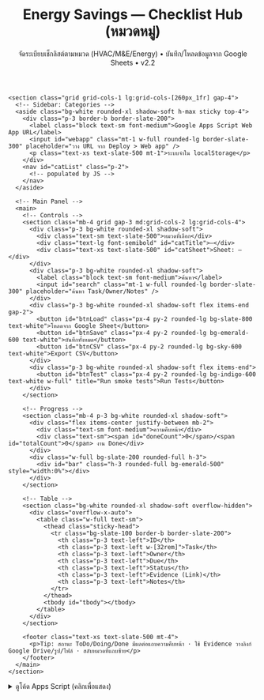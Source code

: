 <!doctype html>
<html lang="th">
<head>
  <meta charset="utf-8" />
  <meta name="viewport" content="width=device-width, initial-scale=1" />
  <title>Energy Savings — Checklist Hub (หมวดหมู่) · v2.2</title>
  <script src="https://cdn.tailwindcss.com"></script>
  <style>
    .shadow-soft{box-shadow:0 6px 20px rgba(0,0,0,.12)}
    .row-hover:hover{background:#0b122005}
    .sticky-head th{position:sticky;top:0;background:#fff}
    .toast{position:fixed;right:1rem;bottom:1rem;padding:.75rem 1rem;border-radius:.75rem;z-index:50}
    .active-cat{background:#0f172a;color:#e2e8f0}
    pre.code{background:#0b1220; color:#e2e8f0; padding:1rem; border-radius:.75rem; overflow:auto}
    details>summary{cursor:pointer}
  </style>
</head>
<body class="bg-slate-50 text-slate-800">
  <div class="max-w-7xl mx-auto p-4 md:p-8">
    <header class="mb-6">
      <h1 class="text-2xl md:text-3xl font-semibold">Energy Savings — Checklist Hub (หมวดหมู่)</h1>
      <p class="text-slate-600">จัดระเบียบเช็กลิสต์ตามหมวด (HVAC/M&E/Energy) • บันทึก/โหลดข้อมูลจาก Google Sheets • v2.2</p>
    </header>

    <section class="grid grid-cols-1 lg:grid-cols-[260px_1fr] gap-4">
      <!-- Sidebar: Categories -->
      <aside class="bg-white rounded-xl shadow-soft h-max sticky top-4">
        <div class="p-3 border-b border-slate-200">
          <label class="block text-sm font-medium">Google Apps Script Web App URL</label>
          <input id="webapp" class="mt-1 w-full rounded-lg border-slate-300" placeholder="วาง URL จาก Deploy > Web app" />
          <p class="text-xs text-slate-500 mt-1">ระบบจำใน localStorage</p>
        </div>
        <nav id="catList" class="p-2">
          <!-- populated by JS -->
        </nav>
      </aside>

      <!-- Main Panel -->
      <main>
        <!-- Controls -->
        <section class="mb-4 grid gap-3 md:grid-cols-2 lg:grid-cols-4">
          <div class="p-3 bg-white rounded-xl shadow-soft">
            <div class="text-sm text-slate-500">หมวดที่เลือก</div>
            <div class="text-lg font-semibold" id="catTitle">—</div>
            <div class="text-xs text-slate-500" id="catSheet">Sheet: —</div>
          </div>
          <div class="p-3 bg-white rounded-xl shadow-soft">
            <label class="block text-sm font-medium">ค้นหา</label>
            <input id="search" class="mt-1 w-full rounded-lg border-slate-300" placeholder="ค้นหา Task/Owner/Notes" />
          </div>
          <div class="p-3 bg-white rounded-xl shadow-soft flex items-end gap-2">
            <button id="btnLoad" class="px-4 py-2 rounded-lg bg-slate-800 text-white">โหลดจาก Google Sheet</button>
            <button id="btnSave" class="px-4 py-2 rounded-lg bg-emerald-600 text-white">บันทึกทั้งหมด</button>
            <button id="btnCSV" class="px-4 py-2 rounded-lg bg-sky-600 text-white">Export CSV</button>
          </div>
          <div class="p-3 bg-white rounded-xl shadow-soft flex items-end">
            <button id="btnTest" class="px-4 py-2 rounded-lg bg-indigo-600 text-white w-full" title="Run smoke tests">Run Tests</button>
          </div>
        </section>

        <!-- Progress -->
        <section class="mb-4 p-3 bg-white rounded-xl shadow-soft">
          <div class="flex items-center justify-between mb-2">
            <div class="text-sm font-medium">ความคืบหน้า</div>
            <div class="text-sm"><span id="doneCount">0</span>/<span id="totalCount">0</span> งาน Done</div>
          </div>
          <div class="w-full bg-slate-200 rounded-full h-3">
            <div id="bar" class="h-3 rounded-full bg-emerald-500" style="width:0%"></div>
          </div>
        </section>

        <!-- Table -->
        <section class="bg-white rounded-xl shadow-soft overflow-hidden">
          <div class="overflow-x-auto">
            <table class="w-full text-sm">
              <thead class="sticky-head">
                <tr class="bg-slate-100 border-b border-slate-200">
                  <th class="p-3 text-left">ID</th>
                  <th class="p-3 text-left w-[32rem]">Task</th>
                  <th class="p-3 text-left">Owner</th>
                  <th class="p-3 text-left">Due</th>
                  <th class="p-3 text-left">Status</th>
                  <th class="p-3 text-left">Evidence (Link)</th>
                  <th class="p-3 text-left">Notes</th>
                </tr>
              </thead>
              <tbody id="tbody"></tbody>
            </table>
          </div>
        </section>

        <footer class="text-xs text-slate-500 mt-4">
          <p>Tip: สถานะ ToDo/Doing/Done มีผลต่อแถบความคืบหน้า · ใช้ Evidence วางลิงก์ Google Drive/รูป/ไฟล์ · สลับหมวดที่แถบซ้าย</p>
        </footer>
      </main>
    </section>
  </div>

  <div id="toast" class="toast bg-slate-900 text-white hidden"></div>

  <script>
  // ====== Config & Constants ======
  const DEFAULT_STATUS = ["ToDo", "Doing", "Done"]; // ต้องตรงกับ Apps Script

  // ====== Helper: Date parsing/formatting ======
  function pad2(n){ return String(n).padStart(2,'0'); }
  function toDateInputValue(v){
    if(!v) return '';
    // If already in YYYY-MM-DD
    if(typeof v === 'string' && /^\d{4}-\d{2}-\d{2}$/.test(v)) return v;
    // Google returns ISO when JSON.stringify(Date)
    if(typeof v === 'string' && /^\d{4}-\d{2}-\d{2}T/.test(v)) return v.slice(0,10);
    // dd/mm/yyyy
    if(typeof v === 'string' && /^(\d{1,2})\/(\d{1,2})\/(\d{4})$/.test(v)){
      const [_,d,m,y] = v.match(/(\d{1,2})\/(\d{1,2})\/(\d{4})/);
      return `${y}-${pad2(m)}-${pad2(d)}`;
    }
    // Serial number from Sheets (rare if we stringify dates, but handle anyway)
    if(typeof v === 'number'){
      const epoch = new Date(Date.UTC(1899,11,30));
      const dt = new Date(epoch.getTime()+v*86400000);
      return `${dt.getUTCFullYear()}-${pad2(dt.getUTCMonth()+1)}-${pad2(dt.getUTCDate())}`;
    }
    // Date object
    if(v instanceof Date) {
      const y=v.getFullYear(), m=pad2(v.getMonth()+1), d=pad2(v.getDate());
      return `${y}-${m}-${d}`;
    }
    return '';
  }

  // ====== Category & Task Definitions ======
  const TASKS_SITE = [
    {id:"S01", text:"บิลค่าไฟ 12–24 เดือนล่าสุด (kWh, kW, Ft, PF, Total)"},
    {id:"S02", text:"โหลดโปรไฟล์ 15-min (3–12 เดือน ครอบคลุมช่วง peak) หรืออย่างน้อย AM/PM curve"},
    {id:"S03", text:"ประเภทอัตราไฟ/สัญญา TOU/DED + Peak hours"},
    {id:"S04", text:"PF และค่าปรับ (ค่าปรับ/ส่วนลด PF)"},
    {id:"S05", text:"อุณหภูมิภายนอก (CDD/HDD) สำหรับโครงการที่ HVAC เด่น"},
    {id:"S06", text:"แผนผังไฟ/Single Line และจุดวัดสำคัญ"},
    {id:"S07", text:"รายการอุปกรณ์หลัก (Chiller, AHU, Pump, Compressor, Boiler, Lighting, Motors) + ปี/ยี่ห้อ/การควบคุม"},
    {id:"S08", text:"ชั่วโมงเดินเครื่องจริง ต่อวัน/สัปดาห์ (ไม่ใช่ตามคู่มือ)"},
    {id:"S09", text:"Setpoint/Control Logic ปัจจุบัน (เช่น Chilled water, Static pressure, VFD min/max)"},
    {id:"S10", text:"ปัญหาหน้างาน: จุดอั้น, Hot/Cold complaints, Maintenance backlog"},
    {id:"S11", text:"วัฒนธรรมการใช้งาน: เปิด–ปิดก่อน/หลังเวลางาน, Override บ่อยไหม"},
    {id:"S12", text:"ข้อจำกัดงานติดตั้ง: พื้นที่/การหยุดการผลิต/เสียง/ฝุ่น/ความปลอดภัย"},
    {id:"S13", text:"มาตรฐาน/ข้อกำหนด (ESG/KPI ฝ่ายบริหาร, BMS policy)"},
    {id:"S14", text:"ต้นทุนพลังงานอื่น (น้ำ, ไอน้ำ, NG/ดีเซล) หากเกี่ยวข้อง"},
    {id:"S15", text:"โอกาส ECM ด่วน (Quick wins): setpoint tune, schedule, VFD min, AHU coil clean"},
    {id:"S16", text:"ECM หลัก 2–3 ทางเลือก (Good/Better/Best) พร้อมช่วง CapEx/ผลประหยัด"},
    {id:"S17", text:"Assumptions/Exclusions—เขียนชัด เพื่อเทียบ bid ได้แฟร์"},
    {id:"S18", text:"Baseline model: เลือก IPMVP Option (A/B/C/D), ตัวแปรอิสระ (Temp/Prod)"},
    {id:"S19", text:"คุณภาพข้อมูล: R², CV(RMSE) เบื้องต้นถ้าทำ regression"},
    {id:"S20", text:"M&V Plan One-Pager: boundary, จุดวัด, ความถี่, routine/non-routine adj."},
    {id:"S21", text:"Risk register: ผลกระทบ×โอกาสเกิด + mitigation"},
    {id:"S22", text:"TCO 5 ปี: CapEx + OpEx − Savings + Risk (Downtime×฿/hr)"},
    {id:"S23", text:"Sensitivity: ค่าไฟ +5/10/15% ส่งผล Payback อย่างไร"},
    {id:"S24", text:"Comparison Matrix (Bid Equalization): ทำตารางเปรียบเทียบทุกเจ้าให้เทียบได้จริง"},
    {id:"S25", text:"Executive Summary 1 หน้า: Why change/now/us + KPI | ROI ≥X% | Payback ≤Y mo"},
    {id:"S26", text:"MAP 30 วัน (Mutual Action Plan): ขั้นสรุปจนออก PO"},
    {id:"S27", text:"เอกสารแนบ: รูป, บิล, SLD, Log บำรุงรักษา, Data export links"},
    {id:"S28", text:"เจ้าของงาน (Owner) ต่อฟิลด์: ตั้งคนรับผิดชอบและกำหนดวันครบกำหนด"},
    {id:"S29", text:"สถานะ–หลักฐาน: ลิงก์ Google Drive/รูป/ไฟล์แนบ สำหรับ audit trail"},
    {id:"S30", text:"สรุป PoC (ถ้าจำเป็น): ขอบเขต, ระยะเวลา, เกณฑ์ผ่าน–ไม่ผ่าน"}
  ];

  // Domain Checklists (ย่อ 8–12 จุดต่อหมวด)
  const TASKS_CHILLER = [
    {id:"C01", text:"ระบุชนิด (Centrifugal/Screw/Absorption) + ปี/รุ่น/ขนาด"},
    {id:"C02", text:"COP/kWTR ปัจจุบัน @ ภาระ 100/75/50%"},
    {id:"C03", text:"Chilled Water Supply/Return Setpoint + ΔT"},
    {id:"C04", text:"Condenser Water Temp & Approach (CW in/out, ambient/WB)"},
    {id:"C05", text:"คอมเพรสเซอร์/ปั๊มน้ำ/VFD มี/ไม่มี และ min/max speed"},
    {id:"C06", text:"Sequencing/Auto staging/Anti‑short cycling logic"},
    {id:"C07", text:"คุณภาพน้ำ/ตะกรัน/สเกล/บำรุงรักษาล่าสุด"},
    {id:"C08", text:"Energy Saving Ideas: reset CHWS, tower WB reset, VFD tuning"}
  ];
  const TASKS_PUMP = [
    {id:"P01", text:"ชนิดปั๊ม + BEP + duty/standby"},
    {id:"P02", text:"Throttling/Bypass อยู่ตรงไหนบ้าง (สูญเสีย)"},
    {id:"P03", text:"VFD/Soft‑starter + min/max freq"},
    {id:"P04", text:"Differential pressure setpoint + sensor location"},
    {id:"P05", text:"Balance/commissioning ล่าสุด"},
    {id:"P06", text:"Energy Ideas: DP reset, parallel control, impeller trim"}
  ];
  const TASKS_MOTOR = [
    {id:"M01", text:"Nameplate: kW, V, A, PF, Eff (IE2/IE3/IE4)"},
    {id:"M02", text:"โหลดเฉลี่ย (%) และ Running hours"},
    {id:"M03", text:"Power quality: THDi/THDv, อุณหภูมิเบื้องต้น"},
    {id:"M04", text:"VFD suitability/เดิมติด VFD หรือไม่"},
    {id:"M05", text:"Energy Ideas: High‑eff motor, VFD, soft‑start scheduling"}
  ];
  const TASKS_HEATPUMP = [
    {id:"H01", text:"ชนิด (Air/Water source) + Capacity"},
    {id:"H02", text:"Hot water setpoint + COP/SCOP"},
    {id:"H03", text:"Integration กับระบบน้ำร้อน/ย้อนน้ำกลับ"},
    {id:"H04", text:"Idea: heat recovery จากชิลเลอร์/คอนเดนซิ่ง"}
  ];
  const TASKS_AC = [
    {id:"A01", text:"ชนิด (DX/VRF/AHU+FCU) + ขนาด/ปี"},
    {id:"A02", text:"Thermostat/Setpoint/Deadband + Schedule"},
    {id:"A03", text:"Ventilation/OA rate + CO₂ control"},
    {id:"A04", text:"Idea: VAV/VSD fan, economizer/CO₂‑based control"}
  ];
  const TASKS_CT = [
    {id:"T01", text:"CW fan VFD + Basin level + Drift/bleed"},
    {id:"T02", text:"Approach/WB reset"},
    {id:"T03", text:"Idea: fan VFD tuning, fill/driver efficiency"}
  ];
  const TASKS_PV = [
    {id:"PV1", text:"Installed DC (kWp) / AC (kW) + DC/AC ratio"},
    {id:"PV2", text:"Inverter รุ่น/ประสิทธิภาพ/MPPT count"},
    {id:"PV3", text:"PR/Specific yield (kWh/kWp/yr)"},
    {id:"PV4", text:"Shading/Soiling/IV curve test plan"},
    {id:"PV5", text:"Idea: string re‑group, cleaning schedule, clipping mgmt"}
  ];
  const TASKS_BESS = [
    {id:"B1", text:"Rated kW/kWh, DoD, Cycle life"},
    {id:"B2", text:"EMS objectives: peak‑shave, TOU arbitrage, backup"},
    {id:"B3", text:"Safety: NFPA/IEC, room ventilation, isolation"},
    {id:"B4", text:"Idea: tariff‑aware scheduling, PV‑coupled charging"}
  ];
  const TASKS_ME_ELEC = [
    {id:"E1", text:"SLD update + Main meter list"},
    {id:"E2", text:"PF correction: capacitor health, detuning"},
    {id:"E3", text:"Harmonics: THDv/THDi จุดวิกฤต"},
    {id:"E4", text:"Idea: demand control, VT schedules, sensor QA"}
  ];
  const TASKS_ME_PIPING = [
    {id:"PP1", text:"Steam/Compressed Air leak survey"},
    {id:"PP2", text:"Pressure setpoint & drop across network"},
    {id:"PP3", text:"Heat recovery/Insulation audit"},
    {id:"PP4", text:"Idea: no‑load control, leak bounty, VSD compressor"}
  ];

  const CATEGORIES = [
    {id:'site',    name:'Site Checklist (30 จุด)',              sheet:'00_Site_Checklist_30', tasks:TASKS_SITE},
    {id:'chiller', name:'HVAC — Chiller',                        sheet:'HVAC_Chiller',        tasks:TASKS_CHILLER},
    {id:'pump',    name:'HVAC — Pump',                           sheet:'HVAC_Pump',           tasks:TASKS_PUMP},
    {id:'motor',   name:'Electrical — Motor',                    sheet:'ELEC_Motor',          tasks:TASKS_MOTOR},
    {id:'heatpump',name:'HVAC — Heat Pump',                      sheet:'HVAC_HeatPump',       tasks:TASKS_HEATPUMP},
    {id:'ac',      name:'HVAC — Air Conditioning',               sheet:'HVAC_AC',             tasks:TASKS_AC},
    {id:'ct',      name:'HVAC — Cooling Tower',                  sheet:'HVAC_CoolingTower',   tasks:TASKS_CT},
    {id:'pv',      name:'Energy — Solar PV',                     sheet:'ENE_SolarPV',         tasks:TASKS_PV},
    {id:'bess',    name:'Energy — BESS (Battery Storage)',       sheet:'ENE_BESS',            tasks:TASKS_BESS},
    {id:'mee',     name:'M&E — Electrical & Controls',           sheet:'ME_Electrical',       tasks:TASKS_ME_ELEC},
    {id:'mep',     name:'M&E — Piping/Steam/Compressed Air',     sheet:'ME_Piping',           tasks:TASKS_ME_PIPING}
  ];

  // ====== DOM refs ======
  const $ = sel => document.querySelector(sel);
  const tbody = $("#tbody");
  const totalCountEl = $("#totalCount");
  const doneCountEl = $("#doneCount");
  const bar = $("#bar");
  const toast = $("#toast");
  const urlInput = $("#webapp");
  const catList = $("#catList");
  const catTitle = $("#catTitle");
  const catSheet = $("#catSheet");
  const btnSave = $("#btnSave");

  // ====== State ======
  let CURRENT = null;              // current category object
  const STATE = {};                // sheetName -> array of records

  // Restore WebApp URL
  urlInput.value = localStorage.getItem("WEB_APP_URL") || "";
  urlInput.addEventListener("change", ()=>{ localStorage.setItem("WEB_APP_URL", urlInput.value.trim()); pingToast("บันทึก URL แล้ว ✓"); });

  function pingToast(msg, ok=true){
    toast.textContent = msg; toast.classList.remove("hidden");
    toast.style.background = ok?"#16a34a":"#b91c1c"; setTimeout(()=>toast.classList.add("hidden"), 2500);
  }

  // ====== Renderers ======
  function renderSidebar(){
    catList.innerHTML = CATEGORIES.map(c=>`<button data-id="${c.id}" class="w-full text-left px-3 py-2 rounded-lg mb-1 hover:bg-slate-100">${c.name}</button>`).join("");
    catList.addEventListener('click', e=>{
      const btn = e.target.closest('button[data-id]'); if(!btn) return;
      const cat = CATEGORIES.find(x=>x.id===btn.dataset.id);
      switchCategory(cat);
      [...catList.querySelectorAll('button')].forEach(b=>b.classList.remove('active-cat'));
      btn.classList.add('active-cat');
    });
  }

  function renderRows(tasks){
    tbody.innerHTML = tasks.map(r=>{
      return `<tr class="border-b border-slate-200 row-hover">
        <td class="p-3 align-top text-slate-500">${r.id}</td>
        <td class="p-3 align-top">${r.text}</td>
        <td class="p-2 align-top"><input class="w-36 md:w-40 rounded border-slate-300" data-k="Owner" data-id="${r.id}"/></td>
        <td class="p-2 align-top"><input type="date" class="w-36 md:w-40 rounded border-slate-300" data-k="Due_Date" data-id="${r.id}"/></td>
        <td class="p-2 align-top">
          <select class="w-28 md:w-32 rounded border-slate-300" data-k="Status" data-id="${r.id}">
            ${DEFAULT_STATUS.map(s=>`<option value="${s}">${s}</option>`).join("")}
          </select>
        </td>
        <td class="p-2 align-top"><input class="w-52 md:w-64 rounded border-slate-300" placeholder="https://..." data-k="Evidence" data-id="${r.id}"/></td>
        <td class="p-2 align-top"><input class="w-64 md:w-full rounded border-slate-300" data-k="Notes" data-id="${r.id}"/></td>
      </tr>`
    }).join("");
    updateProgress();
  }

  function getAllData(){
    const inputs = tbody.querySelectorAll("input, select");
    const map = {};
    (CURRENT?.tasks||[]).forEach(t=>{ map[t.id] = {Task_ID:t.id, Task:t.text, Owner:"", Due_Date:"", Status:"ToDo", Evidence:"", Notes:""}; });
    inputs.forEach(el=>{
      const id=el.getAttribute("data-id"), k=el.getAttribute("data-k"), v=(el.value||"").trim();
      if(k==='Due_Date') map[id][k] = toDateInputValue(v); else if(map[id]) map[id][k]=v;
    });
    return Object.values(map);
  }

  function applyRecords(records){
    if(!Array.isArray(records)) return; const map={}; records.forEach(r=>map[r.Task_ID]=r);
    (CURRENT?.tasks||[]).forEach(t=>{
      ["Owner","Due_Date","Status","Evidence","Notes"].forEach(k=>{
        const el = tbody.querySelector(`[data-id="${t.id}"][data-k="${k}"]`);
        if(!el) return; const val = map[t.id]?.[k];
        if(k==='Due_Date') el.value = toDateInputValue(val || '');
        else if(val!==undefined) el.value = val;
      });
    });
    updateProgress();
  }

  function updateProgress(){
    const inputs = Array.from(tbody.querySelectorAll('select[data-k="Status"]'));
    const total = inputs.length; const done = inputs.filter(el=>el.value==="Done").length;
    totalCountEl.textContent = total; doneCountEl.textContent = done;
    const pct = total? Math.round((done/total)*100) : 0; bar.style.width = pct+"%";
  }

  function switchCategory(cat){
    if(CURRENT){ STATE[CURRENT.sheet] = getAllData(); }
    CURRENT = cat; catTitle.textContent = cat.name; catSheet.textContent = `Sheet: ${cat.sheet}`;
    renderRows(cat.tasks); applyRecords(STATE[cat.sheet]);
  }

  // ====== Search ======
  const searchEl = document.querySelector('#search');
  searchEl.addEventListener('input', e=>{
    const q = e.target.value.toLowerCase();
    const base = (CURRENT?.tasks||[]);
    const rows = base.filter(t=>{
      const r = tbody.querySelector(`[data-id="${t.id}"]`);
      const owner = r?.closest('tr')?.querySelector('[data-k="Owner"]').value.toLowerCase()||"";
      const notes = r?.closest('tr')?.querySelector('[data-k="Notes"]').value.toLowerCase()||"";
      return t.id.toLowerCase().includes(q) || t.text.toLowerCase().includes(q) || owner.includes(q) || notes.includes(q);
    });
    renderRows(rows); applyRecords(STATE[CURRENT.sheet]);
  });

  // ====== Helpers ======
  function buildCSV(rows){
    if(!rows || rows.length===0) return '';
    const headers = Object.keys(rows[0]);
    return [headers.join(",")]
      .concat(rows.map(r=>headers.map(h=>`"${String(r[h]||"").replaceAll('"','""')}"`).join(",")))
      .join("\n");
  }

  // ====== Google Sheets IO ======
  async function saveAll(){
    const WEB_APP_URL = (localStorage.getItem("WEB_APP_URL")||urlInput.value||"").trim();
    if(!WEB_APP_URL){ pingToast("ยังไม่ได้ใส่ Web App URL", false); return; }
    STATE[CURRENT.sheet] = getAllData();
    const payload = {records: STATE[CURRENT.sheet], sheet: CURRENT.sheet};

    // UI: disable button + spinner
    btnSave.disabled = true; const old = btnSave.textContent; btnSave.textContent = 'กำลังบันทึก...'; btnSave.classList.add('opacity-70');

    try{
      const res = await fetch(WEB_APP_URL, {method:"POST", headers:{"Content-Type":"application/json"}, body: JSON.stringify(payload)});
      if(!res.ok) throw new Error("HTTP "+res.status);
      const data = await res.json().catch(()=>({}));
      const count = Array.isArray(data.updated) ? data.updated.length : payload.records.length;
      pingToast(`บันทึกสำเร็จ ✓ อัปเดต ${count} รายการ → ${CURRENT.sheet}`);
    }catch(err){
      try{
        await fetch(WEB_APP_URL, {method:"POST", mode:"no-cors", headers:{"Content-Type":"application/json"}, body: JSON.stringify(payload)});
        pingToast(`ส่งข้อมูลแล้ว (no‑cors) → ${CURRENT.sheet} — เปิดชีตตรวจได้เลย`);
      }catch(e){ pingToast("ส่งไม่สำเร็จ: "+e.message, false); }
    }finally{
      btnSave.disabled = false; btnSave.textContent = old; btnSave.classList.remove('opacity-70');
    }
  }

  async function loadAll(){
    const WEB_APP_URL = (localStorage.getItem("WEB_APP_URL")||urlInput.value||"").trim();
    if(!WEB_APP_URL){ pingToast("ยังไม่ได้ใส่ Web App URL", false); return; }
    try{
      const url = WEB_APP_URL + `?sheet=${encodeURIComponent(CURRENT.sheet)}`;
      const res = await fetch(url);
      const data = await res.json();
      if(data && data.records){ STATE[CURRENT.sheet] = data.records; applyRecords(STATE[CURRENT.sheet]); pingToast(`โหลดข้อมูลสำเร็จ ✓ จาก ${CURRENT.sheet}`); }
      else pingToast("รูปแบบข้อมูลไม่คุ้น", false);
    }catch(err){ pingToast("โหลดไม่สำเร็จ (cors/สิทธิ์): "+err.message, false); }
  }

  document.querySelector('#btnSave').addEventListener('click', saveAll);
  document.querySelector('#btnLoad').addEventListener('click', loadAll);
  document.querySelector('#tbody').addEventListener('change', e=>{ if(e.target && e.target.matches('select[data-k="Status"]')) updateProgress(); });

  // Export CSV (เฉพาะหมวดที่เลือก)
  document.querySelector('#btnCSV').addEventListener('click', ()=>{
    STATE[CURRENT.sheet] = getAllData();
    const rows = STATE[CURRENT.sheet]||[]; if(rows.length===0){ pingToast('ไม่มีข้อมูล'); return; }
    const csv = buildCSV(rows);
    const blob = new Blob([csv], {type:'text/csv'});
    const a = document.createElement('a'); a.href = URL.createObjectURL(blob); a.download = `${CURRENT.sheet}.csv`; a.click();
  });

  // ====== Lightweight Test Harness ======
  function assert(name, cond){ (cond?console.log:console.error)(`${cond?'PASS':'FAIL'}: ${name}`); return !!cond; }
  function runTests(){
    const results = [];
    results.push(assert('Category list non-empty', CATEGORIES.length>0));

    // switch through all categories and ensure rows render
    CATEGORIES.forEach((c, i)=>{ switchCategory(c); results.push(assert(`Render ${c.id}`, tbody.querySelectorAll('tr').length === c.tasks.length)); });

    // back to default
    switchCategory(CATEGORIES[0]);
    results.push(assert('Default category set', !!CURRENT && CURRENT.id==='site'));

    // Progress logic
    const selects = Array.from(tbody.querySelectorAll('select[data-k="Status"]'));
    selects.forEach(s=>s.value='Done'); updateProgress();
    results.push(assert('Progress Done == Total', Number(doneCountEl.textContent)===Number(totalCountEl.textContent)));

    // CSV builder
    const sample = [{Task_ID:'T1', Task:'Demo', Owner:'A', Due_Date:'2025-09-13', Status:'Done', Evidence:'http://x', Notes:'ok'}];
    const csv = buildCSV(sample);
    results.push(assert('CSV header', csv.startsWith('Task_ID,Task,Owner,Due_Date,Status,Evidence,Notes')));
    results.push(assert('CSV 2 lines', csv.split('\n').length===2));

    // Payload shape
    const payload = {records:getAllData(), sheet: CURRENT.sheet};
    const r0 = payload.records[0]||{};
    results.push(assert('Payload shape ok', ['Task_ID','Task','Owner','Due_Date','Status','Evidence','Notes'].every(k=>k in r0)));

    const pass = results.every(Boolean);
    pingToast(pass?`Tests passed (${results.filter(Boolean).length}/${results.length})`:`Some tests failed (${results.filter(Boolean).length}/${results.length})`, pass);
  }
  document.querySelector('#btnTest').addEventListener('click', runTests);

  // ====== Init ======
  function init(){
    renderSidebar();
    switchCategory(CATEGORIES[0]);
    const firstBtn = catList.querySelector('button'); if(firstBtn) firstBtn.classList.add('active-cat');
  }
  init();
  </script>

  <!-- ================= Apps Script (Code.gs) =================
  แปะไว้เพื่ออ้างอิงเท่านั้น (คัดลอกไปวางใน Apps Script ของ Google Sheet)
  การปรับปรุง v2.2:
   • ตั้งค่า Data Validation ของคอลัมน์ Status ให้เป็น Dropdown (ToDo/Doing/Done)
   • ตั้ง Number Format ของ Due_Date เป็น yyyy-mm-dd
   • ปรับ doGet ให้ยิง Due_Date เป็นสตริง yyyy-mm-dd เพื่อเข้ากับ input[type=date]
  -->
  <details class="max-w-7xl mx-auto p-4 md:p-8">
    <summary class="font-medium">ดูโค้ด Apps Script (คลิกเพื่อแสดง)</summary>
    <pre class="code"><code>const SPREADSHEET_ID = 'YOUR_SHEET_ID';
const SHEET_NAME_DEFAULT = '00_Site_Checklist_30';
const STATUS_LIST = ['ToDo','Doing','Done']; // ต้องตรงกับหน้าเว็บ

function _getSheet(name){
  const ss = SpreadsheetApp.openById(SPREADSHEET_ID);
  return ss.getSheetByName(name) || ss.insertSheet(name);
}

function ensureHeaderAndFormat(sh){
  const header = ['Task_ID','Task','Owner','Due_Date','Status','Evidence','Notes'];
  if(sh.getLastRow()===0){ sh.getRange(1,1,1,header.length).setValues([header]); }
  // Format Due_Date (col 4)
  sh.getRange(2,4,Math.max(1000, sh.getMaxRows()-1),1).setNumberFormat('yyyy-mm-dd');
  // Data validation for Status (col 5)
  const rule = SpreadsheetApp.newDataValidation()
              .requireValueInList(STATUS_LIST, true)
              .setAllowInvalid(false).build();
  sh.getRange(2,5,Math.max(1000, sh.getMaxRows()-1),1).setDataValidation(rule);
}

function parseDateText(v){
  if(!v) return '';
  if(Object.prototype.toString.call(v)==='[object Date]') return v; // already Date
  if(typeof v==='number'){ // serial
    return new Date(1899,11,30+v);
  }
  if(typeof v==='string'){
    if(/^\d{4}-\d{2}-\d{2}$/.test(v)){
      const [y,m,d]=v.split('-').map(Number); return new Date(y,m-1,d);
    }
    const m=v.match(/^(\d{1,2})\/(\d{1,2})\/(\d{4})$/); // dd/mm/yyyy
    if(m){ const d=Number(m[1]), mo=Number(m[2]), y=Number(m[3]); return new Date(y,mo-1,d); }
  }
  return '';
}

function toYMD(v){
  if(!v) return '';
  let d=v;
  if(Object.prototype.toString.call(v)!=='[object Date]') d=parseDateText(v);
  if(!d) return '';
  const y=d.getFullYear(), m=('0'+(d.getMonth()+1)).slice(-2), da=('0'+d.getDate()).slice(-2);
  return `${y}-${m}-${da}`;
}

function doGet(e){
  const name = (e && e.parameter && e.parameter.sheet) || SHEET_NAME_DEFAULT;
  const sh = _getSheet(name);
  ensureHeaderAndFormat(sh);
  const values = sh.getDataRange().getValues();
  if(values.length < 2){
    return ContentService.createTextOutput(JSON.stringify({records:[]}))
      .setMimeType(ContentService.MimeType.JSON);
  }
  const headers = values[0];
  const rows = values.slice(1).map(r=>{
    const o = {}; headers.forEach((h,i)=>o[String(h||'')] = r[i]);
    // normalize date out
    o.Due_Date = toYMD(o.Due_Date);
    return o;
  });
  return ContentService.createTextOutput(JSON.stringify({records: rows}))
    .setMimeType(ContentService.MimeType.JSON);
}

function doPost(e){
  const lock = LockService.getScriptLock(); lock.tryLock(20000);
  try{
    const body = e?.postData?.contents || '{}';
    const data = JSON.parse(body);
    const name = data.sheet || SHEET_NAME_DEFAULT;
    const sh = _getSheet(name);
    ensureHeaderAndFormat(sh);

    const header = ['Task_ID','Task','Owner','Due_Date','Status','Evidence','Notes'];

    // Build index by Task_ID
    const last = sh.getLastRow();
    const rng = last>1 ? sh.getRange(2,1,last-1,header.length).getValues() : [];
    const idx = {}; rng.forEach((r,i)=>{ idx[String(r[0])] = i+2; });

    const rows = Array.isArray(data.records) ? data.records : [];
    const out = [];
    rows.forEach(rec=>{
      // normalize inputs
      const due = parseDateText(rec.Due_Date);
      const status = String(rec.Status||'ToDo');
      const row = [
        rec.Task_ID||'', rec.Task||'', rec.Owner||'', due || '', status, rec.Evidence||'', rec.Notes||''
      ];
      const at = idx[String(rec.Task_ID)] || 0;
      if(at){ sh.getRange(at,1,1,row.length).setValues([row]); }
      else { sh.appendRow(row); idx[String(rec.Task_ID)] = sh.getLastRow(); }
      out.push(rec.Task_ID);
    });

    // re-apply formatting (in case of new rows)
    ensureHeaderAndFormat(sh);

    return ContentService.createTextOutput(JSON.stringify({ok:true, updated:out}))
      .setMimeType(ContentService.MimeType.JSON);
  }catch(err){
    return ContentService.createTextOutput(JSON.stringify({ok:false, error:String(err)}))
      .setMimeType(ContentService.MimeType.JSON);
  }finally{ try{lock.releaseLock()}catch(e){} }
}
</code></pre>
  </details>

</body>
</html>
